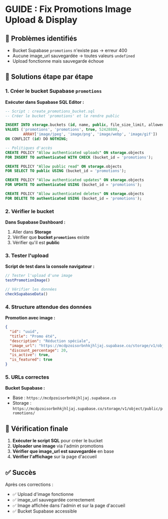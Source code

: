 # GUIDE : Fix Promotions Image Upload & Display

## 🚨 Problèmes identifiés
- Bucket Supabase `promotions` n'existe pas → erreur 400
- Aucune image_url sauvegardée → toutes valeurs `undefined`
- Upload fonctionne mais sauvegarde échoue

## 🔧 Solutions étape par étape

### 1. Créer le bucket Supabase `promotions`

**Exécuter dans Supabase SQL Editor :**
```sql
-- Script : create_promotions_bucket.sql
-- Créer le bucket 'promotions' et le rendre public

INSERT INTO storage.buckets (id, name, public, file_size_limit, allowed_mime_types)
VALUES ('promotions', 'promotions', true, 52428800, 
        ARRAY['image/jpeg', 'image/png', 'image/webp', 'image/gif'])
ON CONFLICT (id) DO NOTHING;

-- Politiques d'accès
CREATE POLICY "Allow authenticated uploads" ON storage.objects
FOR INSERT TO authenticated WITH CHECK (bucket_id = 'promotions');

CREATE POLICY "Allow public read" ON storage.objects
FOR SELECT TO public USING (bucket_id = 'promotions');

CREATE POLICY "Allow authenticated updates" ON storage.objects
FOR UPDATE TO authenticated USING (bucket_id = 'promotions');

CREATE POLICY "Allow authenticated deletes" ON storage.objects
FOR DELETE TO authenticated USING (bucket_id = 'promotions');
```

### 2. Vérifier le bucket

**Dans Supabase Dashboard :**
1. Aller dans **Storage**
2. Vérifier que **bucket `promotions`** existe
3. Vérifier qu'il est **public**

### 3. Tester l'upload

**Script de test dans la console navigateur :**
```javascript
// Tester l'upload d'une image
testPromotionImage()

// Vérifier les données
checkSupabaseData()
```

### 4. Structure attendue des données

**Promotion avec image :**
```json
{
  "id": "uuid",
  "title": "Promo été",
  "description": "Réduction spéciale",
  "image_url": "https://mcdpzoisorbnhkjhljaj.supabase.co/storage/v1/object/public/promotions/filename.jpg",
  "discount_percentage": 20,
  "is_active": true,
  "is_featured": true
}
```

### 5. URLs correctes

**Bucket Supabase :**
- Base : `https://mcdpzoisorbnhkjhljaj.supabase.co`
- Storage : `https://mcdpzoisorbnhkjhljaj.supabase.co/storage/v1/object/public/promotions/`

## 🎯 Vérification finale

1. **Exécuter le script SQL** pour créer le bucket
2. **Uploader une image** via l'admin promotions
3. **Vérifier que image_url est sauvegardée** en base
4. **Vérifier l'affichage** sur la page d'accueil

## ✅ Succès

Après ces corrections :
- ✅ Upload d'image fonctionne
- ✅ image_url sauvegardée correctement
- ✅ Image affichée dans l'admin et sur la page d'accueil
- ✅ Bucket Supabase accessible
